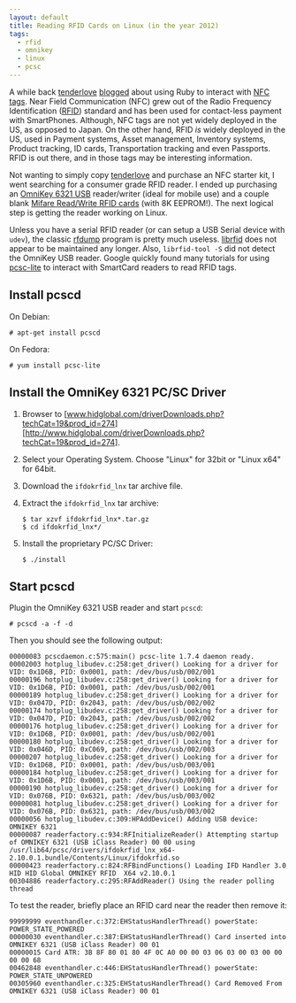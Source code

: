 ```yaml
---
layout: default
title: Reading RFID Cards on Linux (in the year 2012)
tags:
  - rfid
  - omnikey
  - linux
  - pcsc
---
```


A while back [tenderlove][9] [blogged][1] about using Ruby to interact with 
[NFC][2] [tags][3]. Near Field Communication (NFC) grew out of
the Radio Frequency Identification ([RFID][4]) standard and has been used for
contact-less payment with SmartPhones. Although,
NFC tags are not yet widely deployed in the US, as opposed to Japan.
On the other hand, RFID _is_ widely deployed in the US, used in Payment systems,
Asset management, Inventory systems, Product tracking, ID cards,
Transportation tracking and even Passports. RFID is out there,
and in those tags may be interesting information.

Not wanting to simply copy [tenderlove][9] and purchase an NFC starter kit,
I went searching for a consumer grade RFID reader. I ended up purchasing
an [OmniKey 6321 USB][5] reader/writer (ideal for mobile use) and
a couple blank [Mifare Read/Write RFID cards][6] (with 8K EEPROM!).
The next logical step is getting the reader working on Linux.

Unless you have a serial RFID reader (or can setup a USB Serial device
with `udev`), the classic [rfdump][6] program is pretty much useless.
[librfid][7] does not appear to be maintained any longer.
Also, `librfid-tool -S` did not detect the OmniKey USB reader.
Google quickly found many tutorials for using [pcsc-lite][8] to interact with
SmartCard readers to read RFID tags.

## Install pcscd

On Debian:

    # apt-get install pcscd

On Fedora:

    # yum install pcsc-lite

## Install the OmniKey 6321 PC/SC Driver

1. Browser to [www.hidglobal.com/driverDownloads.php?techCat=19&prod_id=274][http://www.hidglobal.com/driverDownloads.php?techCat=19&prod_id=274].
2. Select your Operating System. Choose "Linux" for 32bit or
   "Linux x64" for 64bit.
3. Download the `ifdokrfid_lnx` tar archive file.
4. Extract the `ifdokrfid_lnx` tar archive:

       $ tar xzvf ifdokrfid_lnx*.tar.gz
       $ cd ifdokrfid_lnx*/

5. Install the proprietary PC/SC Driver:

       $ ./install

## Start pcscd

Plugin the OmniKey 6321 USB reader and start `pcscd`:

    # pcscd -a -f -d

Then you should see the following output:

    00000083 pcscdaemon.c:575:main() pcsc-lite 1.7.4 daemon ready.
    00002003 hotplug_libudev.c:258:get_driver() Looking for a driver for VID: 0x1D6B, PID: 0x0001, path: /dev/bus/usb/002/001
    00000196 hotplug_libudev.c:258:get_driver() Looking for a driver for VID: 0x1D6B, PID: 0x0001, path: /dev/bus/usb/002/001
    00000189 hotplug_libudev.c:258:get_driver() Looking for a driver for VID: 0x047D, PID: 0x2043, path: /dev/bus/usb/002/002
    00000174 hotplug_libudev.c:258:get_driver() Looking for a driver for VID: 0x047D, PID: 0x2043, path: /dev/bus/usb/002/002
    00000176 hotplug_libudev.c:258:get_driver() Looking for a driver for VID: 0x1D6B, PID: 0x0001, path: /dev/bus/usb/002/001
    00000180 hotplug_libudev.c:258:get_driver() Looking for a driver for VID: 0x046D, PID: 0xC069, path: /dev/bus/usb/002/003
    00000207 hotplug_libudev.c:258:get_driver() Looking for a driver for VID: 0x1D6B, PID: 0x0001, path: /dev/bus/usb/003/001
    00000184 hotplug_libudev.c:258:get_driver() Looking for a driver for VID: 0x1D6B, PID: 0x0001, path: /dev/bus/usb/003/001
    00000190 hotplug_libudev.c:258:get_driver() Looking for a driver for VID: 0x076B, PID: 0x6321, path: /dev/bus/usb/003/002
    00000081 hotplug_libudev.c:258:get_driver() Looking for a driver for VID: 0x076B, PID: 0x6321, path: /dev/bus/usb/003/002
    00000056 hotplug_libudev.c:309:HPAddDevice() Adding USB device: OMNIKEY 6321
    00000087 readerfactory.c:934:RFInitializeReader() Attempting startup of OMNIKEY 6321 (USB iClass Reader) 00 00 using /usr/lib64/pcsc/drivers/ifdokrfid_lnx_x64-2.10.0.1.bundle/Contents/Linux/ifdokrfid.so
    00000423 readerfactory.c:824:RFBindFunctions() Loading IFD Handler 3.0
    HID HID Global OMNIKEY RFID  X64 v2.10.0.1 
    00304886 readerfactory.c:295:RFAddReader() Using the reader polling thread

To test the reader, briefly place an RFID card near the reader then remove it:

    99999999 eventhandler.c:372:EHStatusHandlerThread() powerState: POWER_STATE_POWERED
    00000030 eventhandler.c:387:EHStatusHandlerThread() Card inserted into OMNIKEY 6321 (USB iClass Reader) 00 01
    00000015 Card ATR: 3B 8F 80 01 80 4F 0C A0 00 00 03 06 03 00 03 00 00 00 00 68 
    00462848 eventhandler.c:446:EHStatusHandlerThread() powerState: POWER_STATE_UNPOWERED
    00305960 eventhandler.c:325:EHStatusHandlerThread() Card Removed From OMNIKEY 6321 (USB iClass Reader) 00 01

[1]: http://tenderlovemaking.com/2009/09/19/ruby-and-rfid-tags/
[2]: http://en.wikipedia.org/wiki/Near_field_communication
[3]: http://www.touchatag.com/
[4]: http://en.wikipedia.org/wiki/Radio-frequency_identification
[5]: http://www.hidglobal.com/prod_detail.php?prod_id=274
[6]: http://www.rfdump.org/
[7]: http://openmrtd.org/projects/librfid/
[8]: http://pcsclite.alioth.debian.org/
[9]: https://twitter.com/#!/tenderlove
